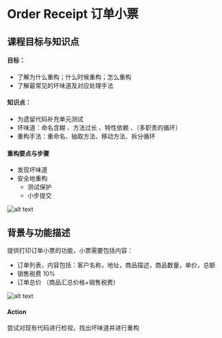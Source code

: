 # Order Receipt 订单小票

## 课程目标与知识点

#### 目标：
* 了解为什么重构；什么时候重构；怎么重构
* 了解最常见的坏味道及对应处理手法

#### 知识点：
* 为遗留代码补充单元测试
* 坏味道：命名含糊 、方法过长 、特性依赖 、（多职责的循环）
* 重构手法：重命名、抽取方法、移动方法、拆分循环

#### 重构要点与步骤
* 发现坏味道
* 安全地重构
  * 测试保护
  * 小步提交
  
   
![alt text](http://www.plantuml.com/plantuml/png/SoWkIImgAStDuR9wkgVXQVz4QovTEuMdwtgUTKnusZN_HVFUfnFwhBdACp9pKXKqWFBF-cOysRtu-OB6ftFxdqxS_B9nigP2PZ5GQksCftDMm0NjDRcu51IidgxhVDgwucLxxxDvBTPWWGtzpzOkVTO_uSck9TPSgNafO9Evk8fByWku781ye5C0)


## 背景与功能描述

提供打印订单小票的功能，小票需要包括内容：

* 订单列表，内容包括：客户名称，地址，商品描述，商品数量，单价，总额
* 销售税费 10%
* 订单总价 （商品汇总价格+销售税费）

![alt text](http://www.plantuml.com/plantuml/png/JPBTYjD05CVlvoaE0K6t5DnR4LdmIbWGz0copI03oQGcinUB25dSxOSsfj06eRRM5jHUI8WWbDgeBzEP95Tv1ITCJ7EJd8_V_vppXpbpcUwmIyj4Z30JmrF7mCuptC6aoo3l--BJ3L_-IbSUGgt7fkwwYe1N2DhFcKFe2w3MCTODmv7PEN7PmtD2yHE6hKTW4lIwrlyloma0jT30RaSL3FloGXxILHcX35wogrAl5ckd6foqsw1PEhtIwcdm03esPJgXBcfwg7dvLwStoOQdMb4wgqWRGQkwhok_h2BktfFdK9jXkB0PioqaWl7XpqSnd70_pg8rzqCU1-cNJJgxuM-NsPlVHJ9IbNpkPL-l-UXMlFlEUxSysXN939r0fHfyo5OR2QkMmYJ0exKORFdOJx_5PNSUyuLN1c6FJwv546H_usCQnda_A5C_FEotCX3UFbylv9Pywl5fb6xUPpztS7h_JhrO4XA58XbKCtxqLKbyJbfDLP4C4QO6bExHcOpao_a7)

#### Action
尝试对现有代码进行检视，找出坏味道并进行重构

